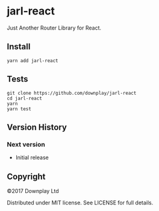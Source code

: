 # jarl-react

Just Another Router Library for React.

## Install

```
yarn add jarl-react
```

## Tests

```
git clone https://github.com/downplay/jarl-react
cd jarl-react
yarn
yarn test
```

## Version History

### Next version

* Initial release

## Copyright

&copy;2017 Downplay Ltd

Distributed under MIT license. See LICENSE for full details.
